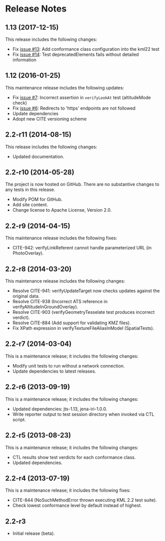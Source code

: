 # Release Notes

## 1.13 (2017-12-15)

This release includes the following changes:

*   Fix [issue #13](https://github.com/opengeospatial/ets-kml22/issues/13): Add conformance class configuration into the kml22 test
*   Fix [issue #14](https://github.com/opengeospatial/ets-kml22/issues/14): Test deprecatedElements fails without detailed information

## 1.12 (2016-01-25)

This maintenance release includes the following updates:

*   Fix [issue #7](https://github.com/opengeospatial/ets-kml22/issues/7): Incorrect assertion in `verifyLookAt` test (altitudeMode check)
*   Fix [issue #6](https://github.com/opengeospatial/ets-kml22/issues/6): Redirects to 'https' endpoints are not followed
*   Update dependencies
*   Adopt new CITE versioning scheme

## 2.2-r11 (2014-08-15)

This release includes the following changes:

*   Updated documentation.

## 2.2-r10 (2014-05-28)

The project is now hosted on GitHub. There are no substantive changes to any tests in this release.

*   Modify POM for GitHub.
*   Add site content.
*   Change license to Apache License, Version 2.0.

## 2.2-r9 (2014-04-15)

This maintenance release includes the following fixes:

*   CITE-942: verifyLinkReferent cannot handle parameterized URL (in PhotoOverlay).

## 2.2-r8 (2014-03-20)

This maintenance release includes the following changes:

*   Resolve CITE-941: verifyUpdateTarget now checks updates against the original data.
*   Resolve CITE-938 (Incorrect ATS reference in verifyAltitudeInGroundOverlay).
*   Resolve CITE-903 (verifyGeometryTesselate test produces incorrect verdict).
*   Resolve CITE-884 (Add support for validating KMZ files).
*   Fix XPath expression in verifyTextureFileAliasInModel (SpatialTests).

## 2.2-r7 (2014-03-04)

This is a maintenance release; it includes the following changes:

*   Modify unit tests to run without a network connection.
*   Update dependencies to latest releases.

## 2.2-r6 (2013-09-19)

This is a maintenance release; it includes the following changes:

*   Updated dependencies: jts-1.13, jena-iri-1.0.0.
*   Write reporter output to test session directory when invoked via CTL script.

## 2.2-r5 (2013-08-23)

This is a maintenance release; it includes the following changes:

*   CTL results show test verdicts for each conformance class.
*   Updated dependencies.

## 2.2-r4 (2013-07-19)

This is a maintenance release; it includes the following fixes:

*   CITE-844 (NoSuchMethodError thrown executing KML 2.2 test suite).
*   Check lowest conformance level by default instead of highest.

## 2.2-r3

*   Initial release (beta).